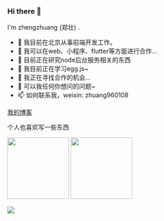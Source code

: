 ### Hi there 👋

I'm zhengzhuang (郑壮) .

- 🍒 我目前在北京从事前端开发工作。
- 📍 我可以在web、小程序、flutter等方面进行合作...
- 🔭 目前正在研究node后台服务相关的东西
- 🌱 我目前正在学习egg.js~
- 👯 我正在寻找合作的机会...
- 💬 可以我任何你想问的问题~
- 📫 如何联系我，weixin: zhuang960108

<a href='https://zhengzhuang96.github.io/blog/' target='_blank'>我的博客</a>

个人也喜欢写一些东西


<p float="left">
  <img src="https://github-readme-stats.vercel.app/api?username=zhengzhuang96&show_icons=true&theme=radical" height="140" />
  <img src="https://github-readme-stats.vercel.app/api/top-langs/?username=zhengzhuang96&layout=compact&theme=radical" height="140" />
</p>

![](https://profile-counter.glitch.me/zhengzhuang96/count.svg)

<!--
**zhengzhuang96/zhengzhuang96** is a ✨ _special_ ✨ repository because its `README.md` (this file) appears on your GitHub profile.

Here are some ideas to get you started:

- 🔭 I’m currently working on ...
- 🌱 I’m currently learning ...
- 👯 I’m looking to collaborate on ...
- 🤔 I’m looking for help with ...
- 💬 Ask me about ...
- 📫 How to reach me: ...
- 😄 Pronouns: ...
- ⚡ Fun fact: ...
-->
